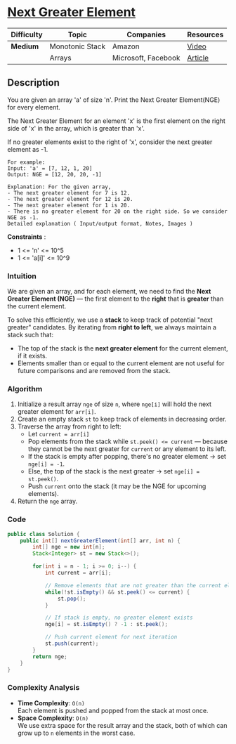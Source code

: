 # [Next Greater Element](https://www.naukri.com/code360/problems/next-greater-element_670312)

| Difficulty | Topic           | Companies           | Resources   |
| ---------- | --------------- | ------------------- | ----------- |
| **Medium** | Monotonic Stack | Amazon           | [Video](https://youtu.be/e7XQLtOQM3I?si=qnfLuTpTqCMuVJgO)   |
|            | Arrays          | Microsoft, Facebook | [Article](https://www.geeksforgeeks.org/next-greater-element/) |

## Description
You are given an array 'a' of size 'n'.
Print the Next Greater Element(NGE) for every element.

The Next Greater Element for an element 'x' is the first element on the right side of 'x' in the array, which is greater than 'x'.

If no greater elements exist to the right of 'x', consider the next greater element as -1.

```
For example:
Input: 'a' = [7, 12, 1, 20]
Output: NGE = [12, 20, 20, -1]

Explanation: For the given array,
- The next greater element for 7 is 12.
- The next greater element for 12 is 20. 
- The next greater element for 1 is 20. 
- There is no greater element for 20 on the right side. So we consider NGE as -1.
Detailed explanation ( Input/output format, Notes, Images )
```

**Constraints** :
- 1 <= 'n' <= 10^5
- 1 <= 'a[i]' <= 10^9


### Intuition

We are given an array, and for each element, we need to find the **Next Greater Element (NGE)** — the first element to the **right** that is **greater** than the current element.

To solve this efficiently, we use a **stack** to keep track of potential "next greater" candidates. By iterating from **right to left**, we always maintain a stack such that:
- The top of the stack is the **next greater element** for the current element, if it exists.
- Elements smaller than or equal to the current element are not useful for future comparisons and are removed from the stack.


### Algorithm

1. Initialize a result array `nge` of size `n`, where `nge[i]` will hold the next greater element for `arr[i]`.
2. Create an empty stack `st` to keep track of elements in decreasing order.
3. Traverse the array from right to left:
   - Let `current = arr[i]`
   - Pop elements from the stack while `st.peek() <= current` — because they cannot be the next greater for `current` or any element to its left.
   - If the stack is empty after popping, there's no greater element → set `nge[i] = -1`.
   - Else, the top of the stack is the next greater → set `nge[i] = st.peek()`.
   - Push `current` onto the stack (it may be the NGE for upcoming elements).
4. Return the `nge` array.



### Code
```java
public class Solution {
    public int[] nextGreaterElement(int[] arr, int n) {
        int[] nge = new int[n];
        Stack<Integer> st = new Stack<>();

        for(int i = n - 1; i >= 0; i--) {
            int current = arr[i];

            // Remove elements that are not greater than the current element
            while(!st.isEmpty() && st.peek() <= current) {
                st.pop();
            }

            // If stack is empty, no greater element exists
            nge[i] = st.isEmpty() ? -1 : st.peek();

            // Push current element for next iteration
            st.push(current);
        }
        return nge;
    }
}
```

### Complexity Analysis

- **Time Complexity**: `O(n)`  
  Each element is pushed and popped from the stack at most once.
- **Space Complexity**: `O(n)`  
  We use extra space for the result array and the stack, both of which can grow up to `n` elements in the worst case.
